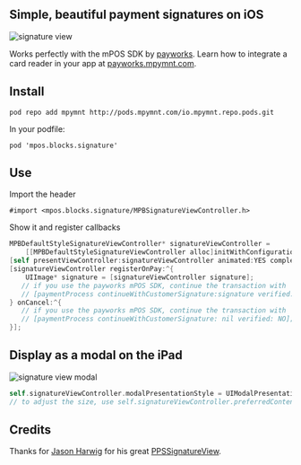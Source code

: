 ## Simple, beautiful payment signatures on iOS

![signature view](https://bytebucket.org/payworks/mpos.ios.blocks.signatureview/raw/aebcac7eb49056e7da8e6fcd6138c233ed3d1830/screen1.png "Signature View")

Works perfectly with the mPOS SDK by [payworks](http://www.payworksmobile.com). Learn how to integrate a card reader in your app at [payworks.mpymnt.com](http://www.payworks.mpymnt.com).

## Install

    pod repo add mpymnt http://pods.mpymnt.com/io.mpymnt.repo.pods.git

In your podfile:

    pod 'mpos.blocks.signature'

## Use

Import the header

    #import <mpos.blocks.signature/MPBSignatureViewController.h>

Show it and register callbacks

```objectivec
MPBDefaultStyleSignatureViewController* signatureViewController =
    [[MPBDefaultStyleSignatureViewController alloc]initWithConfiguration:[MPBSignatureViewControllerConfiguration configurationWithMerchantName:@"Fruit Shop" formattedAmount:@"5.99 €"]];
[self presentViewController:signatureViewController animated:YES completion:nil];
[signatureViewController registerOnPay:^{
    UIImage* signature = [signatureViewController signature];  
   // if you use the payworks mPOS SDK, continue the transaction with
   // [paymentProcess continueWithCustomerSignature:signature verified:YES];
} onCancel:^{
   // if you use the payworks mPOS SDK, continue the transaction with
   // [paymentProcess continueWithCustomerSignature: nil verified: NO];
}];
```

## Display as a modal on the iPad

![signature view modal](https://bytebucket.org/payworks/mpos.ios.blocks.signatureview/raw/aebcac7eb49056e7da8e6fcd6138c233ed3d1830/screen2.png "Signature View Modal")

```objectivec
self.signatureViewController.modalPresentationStyle = UIModalPresentationFormSheet;
// to adjust the size, use self.signatureViewController.preferredContentSize = CGSizeMake(800, 500);
```

## Credits

Thanks for [Jason Harwig](https://github.com/jharwig) for his great [PPSSignatureView](https://github.com/jharwig/PPSSignatureView).